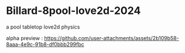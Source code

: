 # Billard-8pool-love2d-2024
 a pool tabletop love2d physics

alpha preview :
https://github.com/user-attachments/assets/2b109b58-8aaa-4e9c-91b8-df0bbb299fbc

